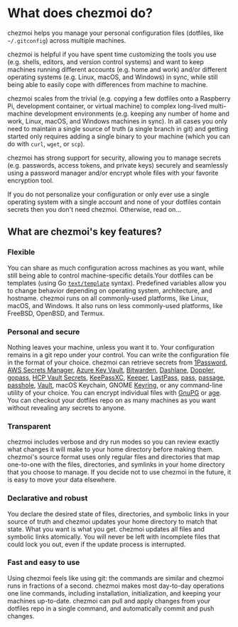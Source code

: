 # What does chezmoi do?

chezmoi helps you manage your personal configuration files (dotfiles, like
`~/.gitconfig`) across multiple machines.

chezmoi is helpful if you have spent time customizing the tools you use (e.g.
shells, editors, and version control systems) and want to keep machines running
different accounts (e.g. home and work) and/or different operating systems
(e.g. Linux, macOS, and Windows) in sync, while still being able to easily cope
with differences from machine to machine.

chezmoi scales from the trivial (e.g. copying a few dotfiles onto a Raspberry
Pi, development container, or virtual machine) to complex long-lived
multi-machine development environments (e.g. keeping any number of home and
work, Linux, macOS, and Windows machines in sync). In all cases you only need
to maintain a single source of truth (a single branch in git) and getting
started only requires adding a single binary to your machine (which you can do
with `curl`, `wget`, or `scp`).

chezmoi has strong support for security, allowing you to manage secrets (e.g.
passwords, access tokens, and private keys) securely and seamlessly using a
password manager and/or encrypt whole files with your favorite encryption tool.

If you do not personalize your configuration or only ever use a single
operating system with a single account and none of your dotfiles contain
secrets then you don't need chezmoi. Otherwise, read on...

## What are chezmoi's key features?

### Flexible

You can share as much configuration across machines as you want, while still
being able to control machine-specific details.Your dotfiles can be templates
(using Go [`text/template`][template] syntax). Predefined variables allow you to
change behavior depending on operating system, architecture, and hostname.
chezmoi runs on all commonly-used platforms, like Linux, macOS, and Windows. It
also runs on less commonly-used platforms, like FreeBSD, OpenBSD, and Termux.

### Personal and secure

Nothing leaves your machine, unless you want it to. Your configuration remains
in a git repo under your control. You can write the configuration file in the
format of your choice. chezmoi can retrieve secrets from [1Password][1p],
[AWS Secrets Manager][aws-secrets-manager], [Azure Key Vault][azure-key-vault],
[Bitwarden][bitwarden], [Dashlane][dashlane], [Doppler][doppler],
[gopass][gopass], [HCP Vault Secrets][hcp-vault-secrets], [KeePassXC][keepass],
[Keeper][keeper], [LastPass][lastpass], [pass][pass], [passage][passage],
[passhole][passhole], [Vault][vault], macOS Keychain, GNOME [Keyring][keyring],
or any command-line utility of your choice. You can encrypt individual files
with [GnuPG][gnupg] or [age][age]. You can checkout your dotfiles repo on as
many machines as you want without revealing any secrets to anyone.

### Transparent

chezmoi includes verbose and dry run modes so you can review exactly what
changes it will make to your home directory before making them. chezmoi's
source format uses only regular files and directories that map one-to-one with
the files, directories, and symlinks in your home directory that you choose to
manage. If you decide not to use chezmoi in the future, it is easy to move your
data elsewhere.

### Declarative and robust

You declare the desired state of files, directories, and symbolic links in your
source of truth and chezmoi updates your home directory to match that state.
What you want is what you get. chezmoi updates all files and symbolic links
atomically. You will never be left with incomplete files that could lock you
out, even if the update process is interrupted.

### Fast and easy to use

Using chezmoi feels like using git: the commands are similar and chezmoi runs
in fractions of a second. chezmoi makes most day-to-day operations one line
commands, including installation, initialization, and keeping your machines
up-to-date. chezmoi can pull and apply changes from your dotfiles repo in a
single command, and automatically commit and push changes.

[1p]: https://1password.com/
[age]: https://age-encryption.org
[aws-secrets-manager]: https://aws.amazon.com/secrets-manager/
[azure-key-vault]: https://learn.microsoft.com/en-us/azure/key-vault/general/
[bitwarden]: https://bitwarden.com/
[dashlane]: https://www.dashlane.com/
[doppler]: https://www.doppler.com
[gnupg]: https://www.gnupg.org
[gopass]: https://www.gopass.pw/
[hcp-vault-secrets]: https://developer.hashicorp.com/hcp/docs/vault-secrets
[keepass]: https://keepassxc.org/
[keeper]: https://www.keepersecurity.com/
[keyring]: https://wiki.gnome.org/Projects/GnomeKeyring
[lastpass]: https://lastpass.com/
[pass]: https://www.passwordstore.org/
[passage]: https://github.com/FiloSottile/passage
[passhole]: https://github.com/Evidlo/passhole
[template]: https://pkg.go.dev/text/template
[vault]: https://www.vaultproject.io/
